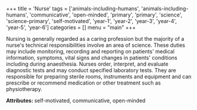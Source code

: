 +++
title = 'Nurse'
tags = ['animals-including-humans', 'animals-including-humans', 'communicative', 'open-minded', 'primary', 'primary', 'science', 'science-primary', 'self-motivated', 'year-1', 'year-2', 'year-3', 'year-4', 'year-5', 'year-6']
categories = []
menu = "main"
+++

Nursing is generally regarded as a caring profession but the majority of a nurse's technical responsibilities involve an area of science. These duties may include monitoring, recording and reporting on patients' medical information, symptoms, vital signs and changes in patients' conditions including during anaesthesia. Nurses order, interpret, and evaluate diagnostic tests and may conduct specified laboratory tests. They are responsible for preparing sterile rooms, instruments and equipment and can prescribe or recommend medication or other treatment such as physiotherapy.

<strong>Attributes: </strong>self-motivated, communicative, open-minded
